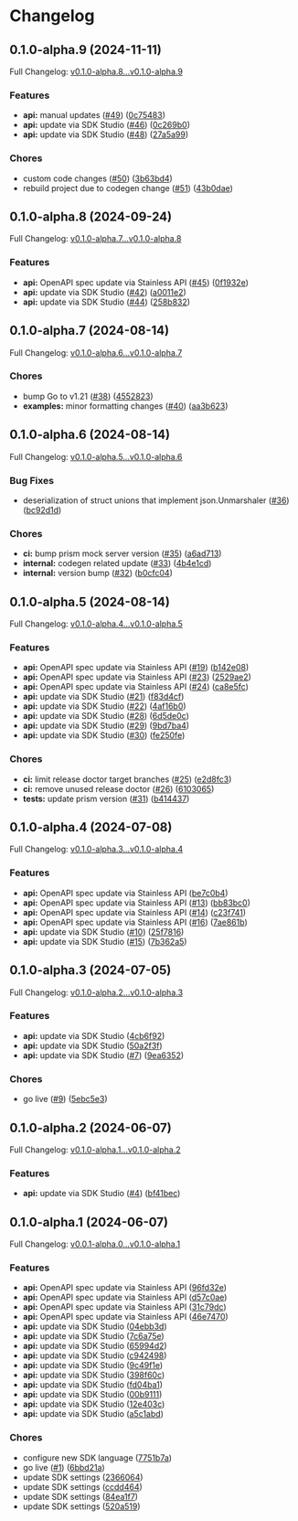 # Changelog

## 0.1.0-alpha.9 (2024-11-11)

Full Changelog: [v0.1.0-alpha.8...v0.1.0-alpha.9](https://github.com/openlayer-ai/openlayer-go/compare/v0.1.0-alpha.8...v0.1.0-alpha.9)

### Features

* **api:** manual updates ([#49](https://github.com/openlayer-ai/openlayer-go/issues/49)) ([0c75483](https://github.com/openlayer-ai/openlayer-go/commit/0c754834bb8e3fbd493a4a656d785547c64bb532))
* **api:** update via SDK Studio ([#46](https://github.com/openlayer-ai/openlayer-go/issues/46)) ([0c269b0](https://github.com/openlayer-ai/openlayer-go/commit/0c269b042bba8934c5973214d2d665dc1cf362fc))
* **api:** update via SDK Studio ([#48](https://github.com/openlayer-ai/openlayer-go/issues/48)) ([27a5a99](https://github.com/openlayer-ai/openlayer-go/commit/27a5a9977c7741bbfcfe7a62d8e32a1a512cabac))


### Chores

* custom code changes ([#50](https://github.com/openlayer-ai/openlayer-go/issues/50)) ([3b63bd4](https://github.com/openlayer-ai/openlayer-go/commit/3b63bd474c0ac3d8404d8ed6196007f6eea1bfd0))
* rebuild project due to codegen change ([#51](https://github.com/openlayer-ai/openlayer-go/issues/51)) ([43b0dae](https://github.com/openlayer-ai/openlayer-go/commit/43b0dae82426763900cdbd37eccf2433c0d093b6))

## 0.1.0-alpha.8 (2024-09-24)

Full Changelog: [v0.1.0-alpha.7...v0.1.0-alpha.8](https://github.com/openlayer-ai/openlayer-go/compare/v0.1.0-alpha.7...v0.1.0-alpha.8)

### Features

* **api:** OpenAPI spec update via Stainless API ([#45](https://github.com/openlayer-ai/openlayer-go/issues/45)) ([0f1932e](https://github.com/openlayer-ai/openlayer-go/commit/0f1932ea22a9f79f2f6552051a561ab21f049aa3))
* **api:** update via SDK Studio ([#42](https://github.com/openlayer-ai/openlayer-go/issues/42)) ([a0011e2](https://github.com/openlayer-ai/openlayer-go/commit/a0011e2a8fd344a97eff3f9c4dcc5a3a847677ee))
* **api:** update via SDK Studio ([#44](https://github.com/openlayer-ai/openlayer-go/issues/44)) ([258b832](https://github.com/openlayer-ai/openlayer-go/commit/258b8323d06d2c6ba62075553eeccb731c7895f7))

## 0.1.0-alpha.7 (2024-08-14)

Full Changelog: [v0.1.0-alpha.6...v0.1.0-alpha.7](https://github.com/openlayer-ai/openlayer-go/compare/v0.1.0-alpha.6...v0.1.0-alpha.7)

### Chores

* bump Go to v1.21 ([#38](https://github.com/openlayer-ai/openlayer-go/issues/38)) ([4552823](https://github.com/openlayer-ai/openlayer-go/commit/4552823edf865a06b312274e66135fcdcd36d758))
* **examples:** minor formatting changes ([#40](https://github.com/openlayer-ai/openlayer-go/issues/40)) ([aa3b623](https://github.com/openlayer-ai/openlayer-go/commit/aa3b6230b77e63ee0b644f81c5f683a28fcf76c0))

## 0.1.0-alpha.6 (2024-08-14)

Full Changelog: [v0.1.0-alpha.5...v0.1.0-alpha.6](https://github.com/openlayer-ai/openlayer-go/compare/v0.1.0-alpha.5...v0.1.0-alpha.6)

### Bug Fixes

* deserialization of struct unions that implement json.Unmarshaler ([#36](https://github.com/openlayer-ai/openlayer-go/issues/36)) ([bc92d1d](https://github.com/openlayer-ai/openlayer-go/commit/bc92d1dc5ac47f1f7fa17168112d100ac4b0bb65))


### Chores

* **ci:** bump prism mock server version ([#35](https://github.com/openlayer-ai/openlayer-go/issues/35)) ([a6ad713](https://github.com/openlayer-ai/openlayer-go/commit/a6ad713106b68733cc84391c9d6348a20a72eab1))
* **internal:** codegen related update ([#33](https://github.com/openlayer-ai/openlayer-go/issues/33)) ([4b4e1cd](https://github.com/openlayer-ai/openlayer-go/commit/4b4e1cde527d53cf6c7548bb27ccd6bb93c3c108))
* **internal:** version bump ([#32](https://github.com/openlayer-ai/openlayer-go/issues/32)) ([b0cfc04](https://github.com/openlayer-ai/openlayer-go/commit/b0cfc04e22de46846a7a0d39785b9ba0e99f23f3))

## 0.1.0-alpha.5 (2024-08-14)

Full Changelog: [v0.1.0-alpha.4...v0.1.0-alpha.5](https://github.com/openlayer-ai/openlayer-go/compare/v0.1.0-alpha.4...v0.1.0-alpha.5)

### Features

* **api:** OpenAPI spec update via Stainless API ([#19](https://github.com/openlayer-ai/openlayer-go/issues/19)) ([b142e08](https://github.com/openlayer-ai/openlayer-go/commit/b142e0847a75b53b079925803bcc75c7c79e2bc0))
* **api:** OpenAPI spec update via Stainless API ([#23](https://github.com/openlayer-ai/openlayer-go/issues/23)) ([2529ae2](https://github.com/openlayer-ai/openlayer-go/commit/2529ae228b86f98a147cae383ffdbe74188d8b2c))
* **api:** OpenAPI spec update via Stainless API ([#24](https://github.com/openlayer-ai/openlayer-go/issues/24)) ([ca8e5fc](https://github.com/openlayer-ai/openlayer-go/commit/ca8e5fcf6aa42d026db5e174e94b98d25496af4d))
* **api:** update via SDK Studio ([#21](https://github.com/openlayer-ai/openlayer-go/issues/21)) ([f83d4cf](https://github.com/openlayer-ai/openlayer-go/commit/f83d4cf7708169f3ca03e22940a09aab95c3a15d))
* **api:** update via SDK Studio ([#22](https://github.com/openlayer-ai/openlayer-go/issues/22)) ([4af16b0](https://github.com/openlayer-ai/openlayer-go/commit/4af16b0774291fa1d0646ba33e9e88fe1084216d))
* **api:** update via SDK Studio ([#28](https://github.com/openlayer-ai/openlayer-go/issues/28)) ([6d5de0c](https://github.com/openlayer-ai/openlayer-go/commit/6d5de0c9a769b76e83cd308224198f1887e6e848))
* **api:** update via SDK Studio ([#29](https://github.com/openlayer-ai/openlayer-go/issues/29)) ([9bd7ba4](https://github.com/openlayer-ai/openlayer-go/commit/9bd7ba402687a7aab4214a386cd0d9f526c674a1))
* **api:** update via SDK Studio ([#30](https://github.com/openlayer-ai/openlayer-go/issues/30)) ([fe250fe](https://github.com/openlayer-ai/openlayer-go/commit/fe250fe2f2b6ba4baeb26bc50f06dc7fbe113649))


### Chores

* **ci:** limit release doctor target branches ([#25](https://github.com/openlayer-ai/openlayer-go/issues/25)) ([e2d8fc3](https://github.com/openlayer-ai/openlayer-go/commit/e2d8fc3b3427c5830f246ef91c0dd8b7020680a0))
* **ci:** remove unused release doctor ([#26](https://github.com/openlayer-ai/openlayer-go/issues/26)) ([6103065](https://github.com/openlayer-ai/openlayer-go/commit/61030659c93ba65ef0f15117ff6821452c737893))
* **tests:** update prism version ([#31](https://github.com/openlayer-ai/openlayer-go/issues/31)) ([b414437](https://github.com/openlayer-ai/openlayer-go/commit/b41443718f2fc5b163924cb50bf799ee78d52529))

## 0.1.0-alpha.4 (2024-07-08)

Full Changelog: [v0.1.0-alpha.3...v0.1.0-alpha.4](https://github.com/openlayer-ai/openlayer-go/compare/v0.1.0-alpha.3...v0.1.0-alpha.4)

### Features

* **api:** OpenAPI spec update via Stainless API ([be7c0b4](https://github.com/openlayer-ai/openlayer-go/commit/be7c0b479f4bbdcf19cf6783f73dc2d4aae820e3))
* **api:** OpenAPI spec update via Stainless API ([#13](https://github.com/openlayer-ai/openlayer-go/issues/13)) ([bb83bc0](https://github.com/openlayer-ai/openlayer-go/commit/bb83bc0c22f8727d3d3352b4826b2c24bb34c8d4))
* **api:** OpenAPI spec update via Stainless API ([#14](https://github.com/openlayer-ai/openlayer-go/issues/14)) ([c23f741](https://github.com/openlayer-ai/openlayer-go/commit/c23f74110985d5f91ed0bfa08418d763ba47d471))
* **api:** OpenAPI spec update via Stainless API ([#16](https://github.com/openlayer-ai/openlayer-go/issues/16)) ([7ae861b](https://github.com/openlayer-ai/openlayer-go/commit/7ae861b1f28161696c347c208425d41a27c2da44))
* **api:** update via SDK Studio ([#10](https://github.com/openlayer-ai/openlayer-go/issues/10)) ([25f7816](https://github.com/openlayer-ai/openlayer-go/commit/25f781652e3e9645c0dc776ec0bc695c2fb68b2d))
* **api:** update via SDK Studio ([#15](https://github.com/openlayer-ai/openlayer-go/issues/15)) ([7b362a5](https://github.com/openlayer-ai/openlayer-go/commit/7b362a56e43a50f7c2229e39bc9fec649bd2aad0))

## 0.1.0-alpha.3 (2024-07-05)

Full Changelog: [v0.1.0-alpha.2...v0.1.0-alpha.3](https://github.com/openlayer-ai/openlayer-go/compare/v0.1.0-alpha.2...v0.1.0-alpha.3)

### Features

* **api:** update via SDK Studio ([4cb6f92](https://github.com/openlayer-ai/openlayer-go/commit/4cb6f92efa8607ad5d1723e2b1bd8603a559cb34))
* **api:** update via SDK Studio ([50a2f3f](https://github.com/openlayer-ai/openlayer-go/commit/50a2f3fe50afa3227c55be1ba0a023711144aa34))
* **api:** update via SDK Studio ([#7](https://github.com/openlayer-ai/openlayer-go/issues/7)) ([9ea6352](https://github.com/openlayer-ai/openlayer-go/commit/9ea6352504266dcc33f3f083956130eabba809e8))


### Chores

* go live ([#9](https://github.com/openlayer-ai/openlayer-go/issues/9)) ([5ebc5e3](https://github.com/openlayer-ai/openlayer-go/commit/5ebc5e342ce1b239573aa227024094efb4af7aed))

## 0.1.0-alpha.2 (2024-06-07)

Full Changelog: [v0.1.0-alpha.1...v0.1.0-alpha.2](https://github.com/openlayer-ai/openlayer-go/compare/v0.1.0-alpha.1...v0.1.0-alpha.2)

### Features

* **api:** update via SDK Studio ([#4](https://github.com/openlayer-ai/openlayer-go/issues/4)) ([bf41bec](https://github.com/openlayer-ai/openlayer-go/commit/bf41bec163a95b3f83a7147bfed3c5027581ebda))

## 0.1.0-alpha.1 (2024-06-07)

Full Changelog: [v0.0.1-alpha.0...v0.1.0-alpha.1](https://github.com/openlayer-ai/openlayer-go/compare/v0.0.1-alpha.0...v0.1.0-alpha.1)

### Features

* **api:** OpenAPI spec update via Stainless API ([96fd32e](https://github.com/openlayer-ai/openlayer-go/commit/96fd32ed48543edc02daa2ab42e1108a171db9cd))
* **api:** OpenAPI spec update via Stainless API ([d57c0ae](https://github.com/openlayer-ai/openlayer-go/commit/d57c0ae7172c979daf3e42ca9b7104d53ec67f1a))
* **api:** OpenAPI spec update via Stainless API ([31c79dc](https://github.com/openlayer-ai/openlayer-go/commit/31c79dc6390877b054bf9dc626c74ac55e3133b6))
* **api:** OpenAPI spec update via Stainless API ([46e7470](https://github.com/openlayer-ai/openlayer-go/commit/46e7470e7c6c3d3ec0017e91f2e4b3d851af3259))
* **api:** update via SDK Studio ([04ebb3d](https://github.com/openlayer-ai/openlayer-go/commit/04ebb3d297a9dc7c932a0b383f5398f87b8564de))
* **api:** update via SDK Studio ([7c6a75e](https://github.com/openlayer-ai/openlayer-go/commit/7c6a75e841a731e8e9bae67d31af465f3d36095d))
* **api:** update via SDK Studio ([65994d2](https://github.com/openlayer-ai/openlayer-go/commit/65994d29a753cb503f60babbdd01bd94f7c4b656))
* **api:** update via SDK Studio ([c942498](https://github.com/openlayer-ai/openlayer-go/commit/c942498e7a09ea7cd52af0c8be6b5361de5eda8c))
* **api:** update via SDK Studio ([9c49f1e](https://github.com/openlayer-ai/openlayer-go/commit/9c49f1e52df5fababca4dae8084e3d93b0836452))
* **api:** update via SDK Studio ([398f60c](https://github.com/openlayer-ai/openlayer-go/commit/398f60c3161b2a5c29d900b6d628329443c4a537))
* **api:** update via SDK Studio ([fd04ba1](https://github.com/openlayer-ai/openlayer-go/commit/fd04ba1f7c462094e399614592d489a50f58fab4))
* **api:** update via SDK Studio ([00b9111](https://github.com/openlayer-ai/openlayer-go/commit/00b9111dfb0bff8d8a278ebddd5810a3daa54423))
* **api:** update via SDK Studio ([12e403c](https://github.com/openlayer-ai/openlayer-go/commit/12e403cc527a5ac1585861bb646710bf8f408dd9))
* **api:** update via SDK Studio ([a5c1abd](https://github.com/openlayer-ai/openlayer-go/commit/a5c1abda46d97efc1d538c4031eab559a3f09fd8))


### Chores

* configure new SDK language ([7751b7a](https://github.com/openlayer-ai/openlayer-go/commit/7751b7a940a74c8889106400750452b8d66d7b25))
* go live ([#1](https://github.com/openlayer-ai/openlayer-go/issues/1)) ([6bbd21a](https://github.com/openlayer-ai/openlayer-go/commit/6bbd21a6c51f074250e58afd7ec10c6668e97517))
* update SDK settings ([2366064](https://github.com/openlayer-ai/openlayer-go/commit/2366064a8af4450b0a57a0996b03a93da275d2ba))
* update SDK settings ([ccdd464](https://github.com/openlayer-ai/openlayer-go/commit/ccdd4641c80ab5199ef9d3fb2ad3a09ddbda3b4f))
* update SDK settings ([84ea1f7](https://github.com/openlayer-ai/openlayer-go/commit/84ea1f78705d4693c395d46a68b9c804b5b6e349))
* update SDK settings ([520a519](https://github.com/openlayer-ai/openlayer-go/commit/520a519b257d5de323a61bb0c4acdad7ee49ceb1))
